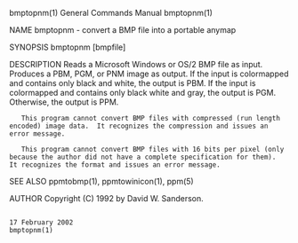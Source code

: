 bmptopnm(1)                                                                             General Commands Manual                                                                            bmptopnm(1)

NAME
       bmptopnm - convert a BMP file into a portable anymap

SYNOPSIS
       bmptopnm [bmpfile]

DESCRIPTION
       Reads  a  Microsoft Windows or OS/2 BMP file as input.  Produces a PBM, PGM, or PNM image as output.  If the input is colormapped and contains only black and white, the output is PBM.  If the
       input is colormapped and contains only black white and gray, the output is PGM.  Otherwise, the output is PPM.

       This program cannot convert BMP files with compressed (run length encoded) image data.  It recognizes the compression and issues an error message.

       This program cannot convert BMP files with 16 bits per pixel (only because the author did not have a complete specification for them).  It recognizes the format and issues an error message.

SEE ALSO
       ppmtobmp(1), ppmtowinicon(1), ppm(5)

AUTHOR
       Copyright (C) 1992 by David W. Sanderson.

                                                                                           17 February 2002                                                                                bmptopnm(1)
